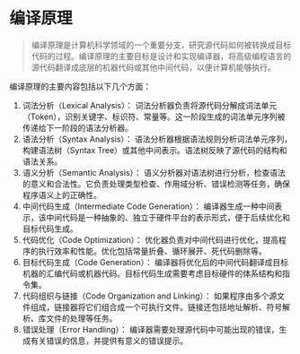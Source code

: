 # 编译原理
> 编译原理是计算机科学领域的一个重要分支，研究源代码如何被转换成目标代码的过程。编译原理的主要目标是设计和实现编译器，将高级编程语言的源代码翻译成底层的机器代码或其他中间代码，以便计算机能够执行。

编译原理的主要内容包括以下几个方面：


1. 词法分析（Lexical Analysis）： 词法分析器负责将源代码分解成词法单元（Token），识别关键字、标识符、常量等。这一阶段生成的词法单元序列被传递给下一阶段的语法分析器。
2. 语法分析（Syntax Analysis）： 语法分析器根据语法规则分析词法单元序列，构建语法树（Syntax Tree）或其他中间表示。语法树反映了源代码的结构和语法关系。
3. 语义分析（Semantic Analysis）： 语义分析器对语法树进行分析，检查语法的意义和合法性。它负责处理类型检查、作用域分析、错误检测等任务，确保程序语义上的正确性。
4. 中间代码生成（Intermediate Code Generation）： 编译器生成一种中间表示，该中间代码是一种抽象的、独立于硬件平台的表示形式，便于后续优化和目标代码生成。
5. 代码优化（Code Optimization）： 优化器负责对中间代码进行优化，提高程序的执行效率和性能。优化包括常量折叠、循环展开、死代码删除等。
6. 目标代码生成（Code Generation）： 编译器将优化后的中间代码翻译成目标机器的汇编代码或机器代码。目标代码生成需要考虑目标硬件的体系结构和指令集。
7. 代码组织与链接（Code Organization and Linking）： 如果程序由多个源文件组成，链接器将它们组合成一个可执行文件。链接还包括地址解析、符号解析、库文件的处理等任务。
8. 错误处理（Error Handling）： 编译器需要处理源代码中可能出现的错误，生成有关错误的信息，并提供有意义的错误提示。